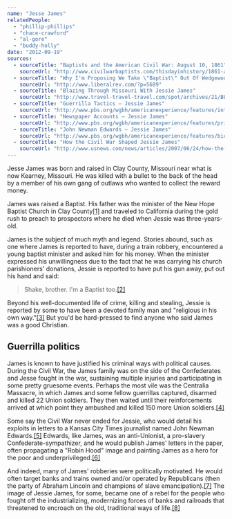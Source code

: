 ```yaml
---
name: "Jesse James"
relatedPeople:
  - "phillip-phillips"
  - "chace-crawford"
  - "al-gore"
  - "buddy-holly"
date: "2012-09-19"
sources:
  - sourceTitle: "Baptists and the American Civil War: August 10, 1861"
    sourceUrl: "http://www.civilwarbaptists.com/thisdayinhistory/1861-august-10/"
  - sourceTitle: "Why I'm Proposing We Take \"Baptist\" Out Of Wedgewood Baptist Church – and one of my favorite, funny Baptist stories"
    sourceUrl: "http://www.liberalrev.com/?p=5689"
  - sourceTitle: "Blazing Through Missouri With Jessie James"
    sourceUrl: "http://www.travel-travel-travel.com/spot/archives/21/BLAZING_THROUGH_MISSOURI.htm"
  - sourceTitle: "Guerrilla Tactics – Jessie James"
    sourceUrl: "http://www.pbs.org/wgbh/americanexperience/features/interview/james-guerrilla/"
  - sourceTitle: "Newspaper Accounts – Jessie James"
    sourceUrl: "http://www.pbs.org/wgbh/americanexperience/features/primary-resources/james-newspapers/"
  - sourceTitle: "John Newman Edwards – Jessie James"
    sourceUrl: "http://www.pbs.org/wgbh/americanexperience/features/biography/james-edwards/"
  - sourceTitle: "How the Civil War Shaped Jessie James"
    sourceUrl: "http://www.usnews.com/news/articles/2007/06/24/how-the-civil-war-shaped-jesse-james"
---
```


Jesse James was born and raised in Clay County, Missouri near what is now Kearney, Missouri. He was killed with a bullet to the back of the head by a member of his own gang of outlaws who wanted to collect the reward money.

James was raised a Baptist. His father was the minister of the New Hope Baptist Church in Clay County<a class="source-citation" href="#http://www.civilwarbaptists.com/thisdayinhistory/1861-august-10/" title="Baptists and the American Civil War: August 10, 1861">[1]</a> and traveled to California during the gold rush to preach to prospectors where he died when Jessie was three-years-old.

James is the subject of much myth and legend. Stories abound, such as one where James is reported to have, during a train robbery, encountered a young baptist minister and asked him for his money. When the minister expressed his unwillingness due to the fact that he was carrying his church parishioners' donations, Jessie is reported to have put his gun away, put out his hand and said:

>Shake, brother. I'm a Baptist too.<a class="source-citation" href="#http://www.liberalrev.com/?p=5689" title="Why I&apos;m Proposing We Take &quot;Baptist&quot; Out Of Wedgewood Baptist Church – and one of my favorite, funny Baptist stories">[2]</a>

Beyond his well-documented life of crime, killing and stealing, Jessie is reported by some to have been a devoted family man and "religious in his own way."<a class="source-citation" href="#http://www.travel-travel-travel.com/spot/archives/21/BLAZING_THROUGH_MISSOURI.htm" title="Blazing Through Missouri With Jessie James">[3]</a> But you'd be hard-pressed to find anyone who said James was a good Christian.


## Guerrilla politics

James is known to have justified his criminal ways with political causes. During the Civil War, the James family was on the side of the Confederates and Jesse fought in the war, sustaining multiple injuries and participating in some pretty gruesome events. Perhaps the most vile was the Centralia Massacre, in which James and some fellow guerrillas captured, disarmed and killed 22 Union soldiers. They then waited until their reinforcements arrived at which point they ambushed and killed 150 more Union soldiers.<a class="source-citation" href="#http://www.pbs.org/wgbh/americanexperience/features/interview/james-guerrilla/" title="Guerrilla Tactics – Jessie James">[4]</a>

Some say the Civil War never ended for Jessie, who would detail his exploits in letters to a Kansas City Times journalist named John Newman Edwards.<a class="source-citation" href="#http://www.pbs.org/wgbh/americanexperience/features/primary-resources/james-newspapers/" title="Newspaper Accounts – Jessie James">[5]</a> Edwards, like James, was an anti-Unionist, a pro-slavery Confederate-sympathizer, and he would publish James' letters in the paper, often propagating a "Robin Hood" image and painting James as a hero for the poor and underprivileged.<a class="source-citation" href="#http://www.pbs.org/wgbh/americanexperience/features/biography/james-edwards/" title="John Newman Edwards – Jessie James">[6]</a>

And indeed, many of James' robberies were politically motivated. He would often target banks and trains owned and/or operated by Republicans (then the party of Abraham Lincoln and champions of slave emancipation).<a class="source-citation" href="#http://www.usnews.com/news/articles/2007/06/24/how-the-civil-war-shaped-jesse-james" title="How the Civil War Shaped Jessie James">[7]</a> The image of Jessie James, for some, became one of a rebel for the people who fought off the industrializing, modernizing forces of banks and railroads that threatened to encroach on the old, traditional ways of life.<a class="source-citation" href="#http://www.usnews.com/news/articles/2007/06/24/how-the-civil-war-shaped-jesse-james" title="How the Civil War Shaped Jessie James">[8]</a>